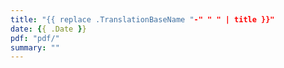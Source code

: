 ```yaml
---
title: "{{ replace .TranslationBaseName "-" " " | title }}"
date: {{ .Date }}
pdf: "pdf/"
summary: ""
---
```

